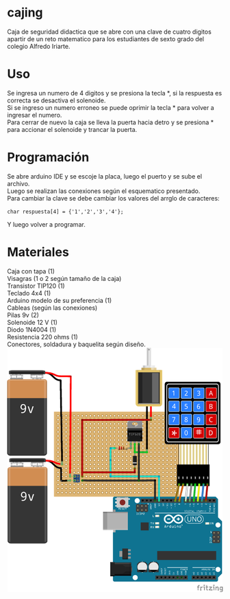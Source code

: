 # cajing

Caja de seguridad didactica que se abre con una clave de cuatro digitos apartir de un reto matematico para los estudiantes de sexto grado del colegio Alfredo Iriarte.

# Uso
Se ingresa un numero de 4 digitos y se presiona la tecla *, si la respuesta es correcta se desactiva el solenoide.  
Si se ingreso un numero erroneo se puede oprimir la tecla * para volver a ingresar el numero.  
Para cerrar de nuevo la caja se lleva la puerta hacia detro y se presiona * para accionar el solenoide y trancar la puerta.  

# Programación
Se abre arduino IDE y se escoje la placa, luego el puerto y se sube el archivo.  
Luego se realizan las conexiones según el esquematico presentado.  
Para cambiar la clave se debe cambiar los valores del arrglo de caracteres:

    char respuesta[4] = {'1','2','3','4'};
    
 Y luego volver a programar.

# Materiales
Caja con tapa (1)   
Visagras (1 o 2 según tamaño de la caja)   
Transistor TIP120 (1)   
Teclado 4x4 (1)  
Arduino modelo de su preferencia (1)  
Cableas (según las conexiones)   
Pilas 9v (2)  
Solenoide 12 V (1)  
Diodo 1N4004 (1)  
Resistencia 220 ohms (1)  
Conectores, soldadura y baquelita según diseño.  
![alt text](https://github.com/sebastianduran/cajing/blob/master/caja_bb.png)
